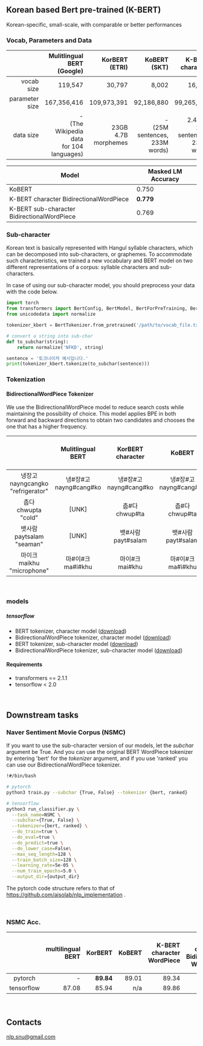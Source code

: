 ## Korean based Bert pre-trained (K-BERT)

Korean-specific, small-scale, with comparable or better performances


### Vocab, Parameters and Data

|                |                              Mulitlingual BERT<br>(Google) |                KorBERT<br>(ETRI) |                              KoBERT<br>(SKT) |                       K-BERT character |                   K-BERT sub-character |
| -------------: | ---------------------------------------------: | ---------------------: | ----------------------------------: | -------------------------------------: | -------------------------------------: |
|     vocab size |                                        119,547 |                 30,797 |                               8,002 |                                 16,424 |                                 12,367 |
| parameter size |                                    167,356,416 |            109,973,391 |                          92,186,880 |                             99,265,066 |                             96,145,233 |
|      data size | -<br>(The Wikipedia data<br>for 104 languages) | 23GB<br>4.7B morphemes | -<br>(25M sentences,<br>233M words) | 2.47GB<br>20M sentences,<br>233M words | 2.47GB<br>20M sentences,<br>233M words |

| Model                                       | Masked LM Accuracy |
| ------------------------------------------- | ------------------ |
| KoBERT                                      | 0.750              |
| K-BERT character BidirectionalWordPiece     | **0.779**              |
| K-BERT sub-character BidirectionalWordPiece | 0.769              |

### Sub-character

Korean text is basically represented with Hangul syllable characters, which can be decomposed into sub-characters, or graphemes. To accommodate such characteristics, we trained a new vocabulary and BERT model on two different representations of a corpus: syllable characters and sub-characters.

In case of using our sub-character model, you should preprocess your data with the code below.

```python
import torch
from transformers import BertConfig, BertModel, BertForPreTraining, BertTokenizer
from unicodedata import normalize

tokenizer_kbert = BertTokenizer.from_pretrained('/path/to/vocab_file.txt', do_lower_case=False)

# convert a string into sub-char
def to_subchar(string):
    return normalize('NFKD', string)

sentence = '토크나이저 예시입니다.'
print(tokenizer_kbert.tokenize(to_subchar(sentence)))

```

### Tokenization

#### BidirectionalWordPiece Tokenizer

We use the BidirectionalWordPiece model to reduce search costs while maintaining the possibility of choice. This model applies BPE in both forward and backward directions to obtain two candidates and chooses the one that has a higher frequency.


|                                         |     Mulitlingual BERT     |   KorBERT<br>character   |          KoBERT           | K-BERT<br>character<br>WordPiece | K-BERT<br>character<br>BidirectionalWordPiece | K-BERT<br>sub-character<br>WordPiece | K-BERT<br>sub-character<br>BidirectionalWordPiece |
| :-------------------------------------: | :-----------------------: | :-----------------------: | :-----------------------: | :------------------------------: | :-------------------------------------------: | :----------------------------------: | :-----------------------------------------------: |
| 냉장고<br>nayngcangko<br>"refrigerator" | 냉#장#고<br>nayng#cang#ko | 냉#장#고<br>nayng#cang#ko | 냉#장#고<br>nayng#cang#ko |      냉장고<br>nayngcangko       |             냉장고<br>nayngcangko             |        냉장고<br>nayngcangko         |               냉장고<br>nayngcangko               |
|        춥다<br>chwupta<br>"cold"        |           [UNK]           |     춥#다<br>chwup#ta     |     춥#다<br>chwup#ta     |        춥#다<br>chwup#ta         |               춥#다<br>chwup#ta               |         추#ㅂ다<br>chwu#pta          |                추#ㅂ다<br>chwu#pta                |
|     뱃사람<br>paytsalam<br>"seaman"     |           [UNK]           |   뱃#사람<br>payt#salam   |   뱃#사람<br>payt#salam   |      뱃#사람<br>payt#salam       |             뱃#사람<br>payt#salam             |      배#ㅅ#사람<br>pay#t#salam       |             배#ㅅ#사람<br>pay#t#salam             |
|    마이크<br>maikhu<br>"microphone"     |   마#이#크<br>ma#i#khu    |    마이#크<br>mai#khu     |   마#이#크<br>ma#i#khu    |         마이크<br>maikhu         |               마이크<br>maikhu                |           마이크<br>maikhu           |                 마이크<br>maikhu                  |

<br>

### models

##### tensorflow

* BERT tokenizer, character model ([download](https://drive.google.com/open?id=1SG5m-3R395VjEEnt0wxWM7SE1j6ndVsX))
* BidirectionalWordPiece tokenizer, character model ([download](https://drive.google.com/open?id=1YhFobehwzdbIxsHHvyFU5okp-HRowRKS))
* BERT tokenizer, sub-character model ([download](https://drive.google.com/open?id=13oguhQvYD9wsyLwKgU-uLCacQVWA4oHg))
* BidirectionalWordPiece tokenizer, sub-character model ([download](https://drive.google.com/open?id=12izU0NZXNz9I6IsnknUbencgr7gWHDeM))


#### Requirements

- transformers == 2.1.1
- tensorflow < 2.0

<br>

## Downstream tasks

### Naver Sentiment Movie Corpus (NSMC)

If you want to use the sub-character version of our models, let the *subchar* argument be True.
And you can use the original BERT WordPiece tokenizer by entering 'bert' for the *tokenizer* argument, and if you use 'ranked' you can use our BidirectionalWordPiece tokenizer.

```sh
!#/bin/bash 

# pytorch
python3 train.py --subchar {True, False} --tokenizer {bert, ranked}

# tensorflow
python3 run_classifier.py \
  --task_name=NSMC \
  --subchar={True, False} \
  --tokenizer={bert, ranked} \
  --do_train=true \
  --do_eval=true \
  --do_predict=true \
  --do_lower_case=False\
  --max_seq_length=128 \
  --train_batch_size=128 \
  --learning_rate=5e-05 \
  --num_train_epochs=5.0 \
  --output_dir={output_dir}
```

The pytorch code structure refers to that of https://github.com/aisolab/nlp_implementation .

<br>

### NSMC Acc.

|       | multilingual BERT | KorBERT | KoBERT | K-BERT character WordPiece | K-BERT<br>character Bidirectional WordPiece | K-BERT sub-character WordPiece | K-BERT<br>sub-character Bidirectional WordPiece |
|:-----:|-------------------:|----------------:|--------:|----------------------------:|-----------------------------------------:|--------------------------------:|---------------------------------------------:|
| pytorch |        -      | **89.84**   | 89.01  | 89.34                      | **89.38**                                   | 89.20                          | 89.34                                       |
| tensorflow | 	87.08		|	85.94  |   n/a |  89.86 | **90.10** | 89.76 | 89.86 |


<br>

## Contacts

nlp.snu@gmail.com


